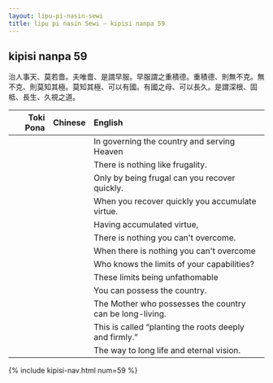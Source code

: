 ```yaml
---
layout: lipu-pi-nasin-sewi
title: lipu pi nasin Sewi — kipisi nanpa 59
---
```


## kipisi nanpa 59

治人事天、莫若嗇。夫唯嗇、是謂早服。早服謂之重積德。重積德、則無不克。無不克、則莫知其極。莫知其極、可以有國。有國之母、可以長久。是謂深根、固柢、長生、久視之道。

| Toki Pona | Chinese | English
|-:|:-:|:-
|  |  | In governing the country and serving Heaven
|  |  | There is nothing like frugality.
|  |  | Only by being frugal can you recover quickly.
|  |  | When you recover quickly you accumulate virtue.
|  |  | Having accumulated virtue,
|  |  | There is nothing you can't overcome.
|  |  | When there is nothing you can't overcome
|  |  | Who knows the limits of your capabilities?
|  |  | These limits being unfathomable
|  |  | You can possess the country.
|  |  | The Mother who possesses the country can be long-living.
|  |  | This is called “planting the roots deeply and firmly.”
|  |  | The way to long life and eternal vision.

{% include kipisi-nav.html num=59 %}
